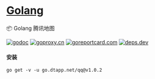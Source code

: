 <h1>
<a href="https://www.dtapp.net/">Golang</a>
</h1>

📦 Golang 腾讯地图

[comment]: <> (go)
[![godoc](https://pkg.go.dev/badge/go.dtapp.net/qq?status.svg)](https://pkg.go.dev/go.dtapp.net/qq)
[![goproxy.cn](https://goproxy.cn/stats/go.dtapp.net/qq/badges/download-count.svg)](https://goproxy.cn/stats/go.dtapp.net/qq)
[![goreportcard.com](https://goreportcard.com/badge/go.dtapp.net/qq)](https://goreportcard.com/report/go.dtapp.net/qq)
[![deps.dev](https://img.shields.io/badge/deps-go-red.svg)](https://deps.dev/go/go.dtapp.net%2Fqq)

#### 安装

```shell
go get -v -u go.dtapp.net/qq@v1.0.2
```
